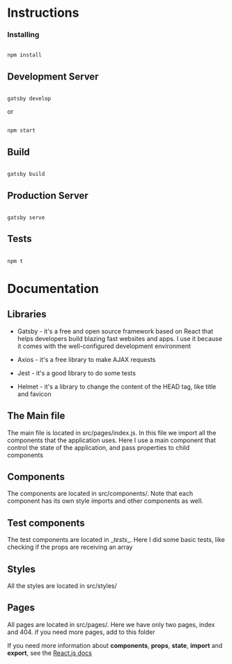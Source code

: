 # Instructions

  

### Installing

  

```

npm install

```

  

## Development Server

  

```

gatsby develop

```

  

or

  

```

npm start

```

  

## Build

  

```

gatsby build

```

  

## Production Server

  

```

gatsby serve

```

  

## Tests

  

```

npm t

```

  

# Documentation

  

## Libraries

  

* Gatsby - it's a free and open source framework based on React that helps developers build blazing fast websites and apps. I use it because it comes with the well-configured development environment

  

* Axios - it's a free library to make AJAX requests

  

* Jest - it's a good library to do some tests

  

* Helmet - it's a library to change the content of the HEAD tag, like title and favicon

  

## The Main file

  

The main file is located in src/pages/index.js. In this file we import all the components that the application uses. Here I use a main component that control the state of the application, and pass properties to child components

  

## Components

  

The components are located in src/components/. Note that each component has its own style imports and other components as well.

  

## Test components

  

The test components are located in \__tests__. Here I did some basic tests, like checking if the props are receiving an array

  

## Styles

  

All the styles are located in src/styles/

  

## Pages

  

All pages are located in src/pages/. Here we have only two pages, index and 404. if you need more pages, add to this folder

  

If you need more information about __components__, __props__, __state__, __import__ and __export__, see the [React.js docs](https://reactjs.org/tutorial/tutorial.html)
